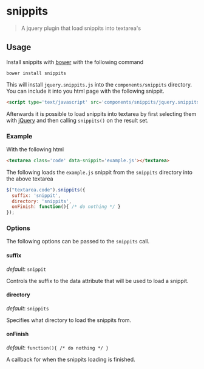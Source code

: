 snippits
========

> A jquery plugin that load snippits into textarea's

Usage
-----

Install snippits with [bower][] with the following command

```shell
bower install snippits
```

This will install `jquery.snippits.js` into the `components/snippits`
directory. You can include it into you html page with the following
snippit.

```html
<script type='text/javascript' src='components/snippits/jquery.snippits.js'></script>
```

Afterwards it is possible to load snippits into textarea by first
selecting them with [jQuery][] and then calling `snippits()` on the
result set.

### Example

With the following html

```html
<textarea class='code' data-snippit='example.js'></textarea>
```

The following loads the `example.js` snippit from the `snippits` directory into the
above textarea

```javascript
$("textarea.code").snippits({
  suffix: 'snippit',
  directory: 'snippits',
  onFinish: function(){ /* do nothing */ }
});
```
### Options

The following options can be passed to the `snippits` call.

#### suffix

*default*: `snippit`

Controls the suffix to the data attribute that will be used to load a
snippit.

#### directory

*default*: `snippits`

Specifies what directory to load the snippits from.

#### onFinish

*default*: `function(){ /* do nothing */ }`

A callback for when the snippits loading is finished.

[bower]: http://bower.io
[jQuery]: http://jquery.com/
